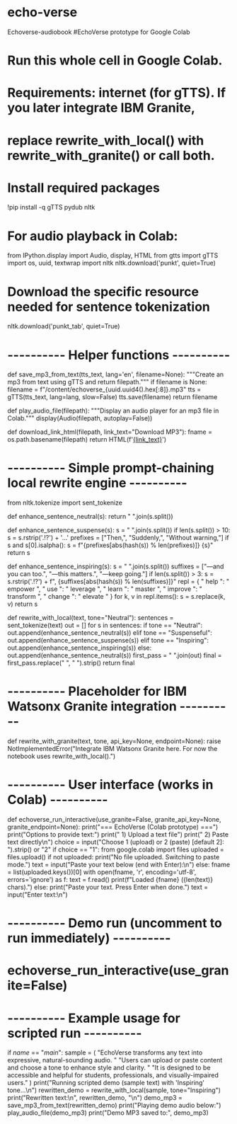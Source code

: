 # echo-verse
Echoverse-audiobook
#EchoVerse prototype for Google Colab
# Run this whole cell in Google Colab.
# Requirements: internet (for gTTS). If you later integrate IBM Granite,
# replace rewrite_with_local() with rewrite_with_granite() or call both.

# Install required packages
!pip install -q gTTS pydub nltk

# For audio playback in Colab:
from IPython.display import Audio, display, HTML
from gtts import gTTS
import os, uuid, textwrap
import nltk
nltk.download('punkt', quiet=True)
# Download the specific resource needed for sentence tokenization
nltk.download('punkt_tab', quiet=True)


# ---------- Helper functions ----------
def save_mp3_from_text(tts_text, lang='en', filename=None):
    """Create an mp3 from text using gTTS and return filepath."""
    if filename is None:
        filename = f"/content/echoverse_{uuid.uuid4().hex[:8]}.mp3"
    tts = gTTS(tts_text, lang=lang, slow=False)
    tts.save(filename)
    return filename

def play_audio_file(filepath):
    """Display an audio player for an mp3 file in Colab."""
    display(Audio(filepath, autoplay=False))

def download_link_html(filepath, link_text="Download MP3"):
    fname = os.path.basename(filepath)
    return HTML(f'<a href="files/{fname}" download>{link_text}</a>')

# ---------- Simple prompt-chaining local rewrite engine ----------
from nltk.tokenize import sent_tokenize

def enhance_sentence_neutral(s):
    return " ".join(s.split())

def enhance_sentence_suspense(s):
    s = " ".join(s.split())
    if len(s.split()) > 10:
        s = s.rstrip('.!?') + '...'
    prefixes = ["Then,", "Suddenly,", "Without warning,"]
    if s and s[0].isalpha():
        s = f"{prefixes[abs(hash(s)) % len(prefixes)]} {s}"
    return s

def enhance_sentence_inspiring(s):
    s = " ".join(s.split())
    suffixes = ["—and you can too.", "—this matters.", "—keep going."]
    if len(s.split()) > 3:
        s = s.rstrip('.!?') + f", {suffixes[abs(hash(s)) % len(suffixes)]}"
    repl = {
        " help ": " empower ",
        " use ": " leverage ",
        " learn ": " master ",
        " improve ": " transform ",
        " change ": " elevate "
    }
    for k, v in repl.items():
        s = s.replace(k, v)
    return s

def rewrite_with_local(text, tone="Neutral"):
    sentences = sent_tokenize(text)
    out = []
    for s in sentences:
        if tone == "Neutral":
            out.append(enhance_sentence_neutral(s))
        elif tone == "Suspenseful":
            out.append(enhance_sentence_suspense(s))
        elif tone == "Inspiring":
            out.append(enhance_sentence_inspiring(s))
        else:
            out.append(enhance_sentence_neutral(s))
    first_pass = " ".join(out)
    final = first_pass.replace("  ", " ").strip()
    return final

# ---------- Placeholder for IBM Watsonx Granite integration ----------
def rewrite_with_granite(text, tone, api_key=None, endpoint=None):
    raise NotImplementedError("Integrate IBM Watsonx Granite here. For now the notebook uses rewrite_with_local().")

# ---------- User interface (works in Colab) ----------
def echoverse_run_interactive(use_granite=False, granite_api_key=None, granite_endpoint=None):
    print("=== EchoVerse (Colab prototype) ===")
    print("Options to provide text:")
    print("  1) Upload a text file")
    print("  2) Paste text directly\n")
    choice = input("Choose 1 (upload) or 2 (paste) [default 2]: ").strip() or "2"
    if choice == "1":
        from google.colab import files
        uploaded = files.upload()
        if not uploaded:
            print("No file uploaded. Switching to paste mode.")
            text = input("Paste your text below (end with Enter):\n")
        else:
            fname = list(uploaded.keys())[0]
            with open(fname, 'r', encoding='utf-8', errors='ignore') as f:
                text = f.read()
            print(f"Loaded {fname} ({len(text)} chars).")
    else:
        print("Paste your text. Press Enter when done.")
        text = input("Enter text:\n")

    
# ---------- Demo run (uncomment to run immediately) ----------
# echoverse_run_interactive(use_granite=False)

# ---------- Example usage for scripted run ----------
if _name_ == "_main_":
    sample = (
        "EchoVerse transforms any text into expressive, natural-sounding audio. "
        "Users can upload or paste content and choose a tone to enhance style and clarity. "
        "It is designed to be accessible and helpful for students, professionals, and visually-impaired users."
    )
    print("Running scripted demo (sample text) with 'Inspiring' tone...\n")
    rewritten_demo = rewrite_with_local(sample, tone="Inspiring")
    print("Rewritten text:\n", rewritten_demo, "\n")
    demo_mp3 = save_mp3_from_text(rewritten_demo)
    print("Playing demo audio below:")
    play_audio_file(demo_mp3)
    print("Demo MP3 saved to:", demo_mp3)
